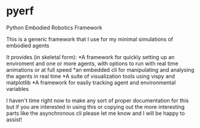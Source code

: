 # pyerf
Python Embodied Robotics Framework

This is a generic framework that I use for my minimal simulations of embodied agents 

It provides (in skeletal form):
  *A framework for quickly setting up an enviroment and one or more agents, with options to run with real time animations or at full speed
  *an embedded cli for manipulating and analysing the agents in real time
  *A suite of visualization tools using vispy and matplotlib
  *A framework for easily tracking agent and environmental variables
  

I haven't time right now to make any sort of proper documentation for this but if you are interested in using this or copying out the more interesting parts like the asynchronous cli please let me know and I will be happy to assist!
